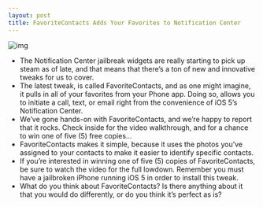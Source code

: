 ```yaml
---
layout: post
title: FavoriteContacts Adds Your Favorites to Notification Center
---
```

![img](http://media.idownloadblog.com/wp-content/uploads/2011/10/FavoriteContacts.png)
* The Notification Center jailbreak widgets are really starting to pick up steam as of late, and that means that there’s a ton of new and innovative tweaks for us to cover.
* The latest tweak, is called FavoriteContacts, and as one might imagine, it pulls in all of your favorites from your Phone app. Doing so, allows you to initiate a call, text, or email right from the convenience of iOS 5’s Notification Center.
* We’ve gone hands-on with FavoriteContacts, and we’re happy to report that it rocks. Check inside for the video walkthrough, and for a chance to win one of five (5) free copies…
* FavoriteContacts makes it simple, because it uses the photos you’ve assigned to your contacts to make it easier to identify specific contacts.
* If you’re interested in winning one of five (5) copies of FavoriteContacts, be sure to watch the video for the full lowdown. Remember you must have a jailbroken iPhone running iOS 5 in order to install this tweak.
* What do you think about FavoriteContacts? Is there anything about it that you would do differently, or do you think it’s perfect as is?


